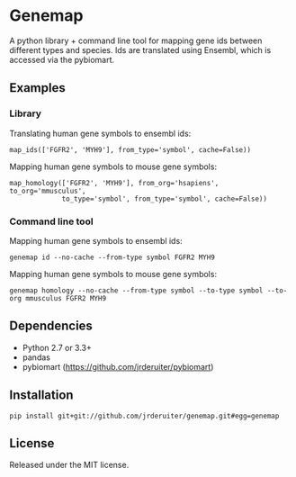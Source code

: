 # Genemap
A python library + command line tool for mapping gene ids between different types and species. Ids are translated using Ensembl, which is accessed via the pybiomart.
## Examples

### Library

Translating human gene symbols to ensembl ids:
```{python}
map_ids(['FGFR2', 'MYH9'], from_type='symbol', cache=False))
```

Mapping human gene symbols to mouse gene symbols:
```{python}
map_homology(['FGFR2', 'MYH9'], from_org='hsapiens', to_org='mmusculus',
             to_type='symbol', from_type='symbol', cache=False))
```

### Command line tool

Mapping human gene symbols to ensembl ids:
```{bash}
genemap id --no-cache --from-type symbol FGFR2 MYH9
```

Mapping human gene symbols to mouse gene symbols:
```{bash}
genemap homology --no-cache --from-type symbol --to-type symbol --to-org mmusculus FGFR2 MYH9
```

## Dependencies
- Python 2.7 or 3.3+
- pandas
- pybiomart (<https://github.com/jrderuiter/pybiomart>)

## Installation

```{bash}
pip install git+git://github.com/jrderuiter/genemap.git#egg=genemap
```

## License
Released under the MIT license.
